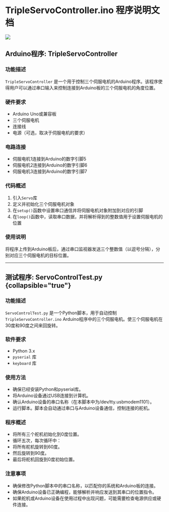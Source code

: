 # TripleServoController.ino 程序说明文档
![](schematic.png)
## Arduino程序: TripleServoController

### 功能描述
`TripleServoController` 是一个用于控制三个伺服电机的Arduino程序。该程序使得用户可以通过串口输入来控制连接到Arduino板的三个伺服电机的角度位置。

### 硬件要求
- Arduino Uno或兼容板
- 三个伺服电机
- 连接线
- 电源（可选，取决于伺服电机的要求）

### 电路连接
- 伺服电机1连接到Arduino的数字引脚5
- 伺服电机2连接到Arduino的数字引脚6
- 伺服电机3连接到Arduino的数字引脚7

### 代码概述
1. 引入`Servo`库
2. 定义并初始化三个伺服电机对象
3. 在`setup()`函数中设置串口通信并将伺服电机对象附加到对应的引脚
4. 在`loop()`函数中，读取串口数据，并将解析得到的整数值用于设置伺服电机的位置

### 使用说明
将程序上传到Arduino板后，通过串口监视器发送三个整数值（以逗号分隔），分别对应三个伺服电机的目标位置。

---

## 测试程序: ServoControlTest.py  {collapsible="true"}

### 功能描述
`ServoControlTest.py` 是一个Python脚本，用于自动控制`TripleServoController.ino` Arduino程序中的三个伺服电机。使三个伺服电机在30度和90度之间来回旋转。

### 软件要求
- Python 3.x
- `pyserial` 库
- `keyboard` 库

### 使用方法
- 确保已经安装Python和pyserial库。
- 将Arduino设备通过USB连接到计算机。
- 确认Arduino设备的串口名称（在本脚本中为/dev/tty.usbmodem1101）。
- 运行脚本。脚本会自动通过串口与Arduino设备通信，控制连接的舵机。

### 程序概述
- 将所有三个舵机初始化到0度位置。
- 循环五次，每次循环中：
- 将所有舵机旋转到60度。
- 然后旋转到90度。
- 最后将舵机回旋到0度初始位置。

### 注意事项
- 确保修改Python脚本中的串口名称，以匹配你的系统和Arduino板的连接。
- 确保Arduino设备已正确编程，能够解析并响应发送到其串口的位置指令。
- 如果舵机或Arduino设备在使用过程中出现问题，可能需要检查电源供应或硬件连接。